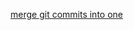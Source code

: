 
[merge git commits into one](http://gitready.com/advanced/2009/02/10/squashing-commits-with-rebase.html)  
